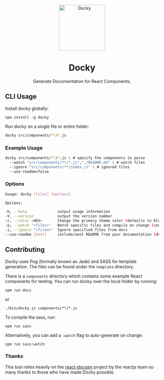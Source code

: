 <p align="center">
  <img src="https://github.com/markmur/docky/raw/master/docs/images/docky.png?raw=true" width="150" alt="Docky" />
</p>

<h1 align="center">
  Docky
</h1>
<p align="center">
  Generate Documentation for React Components.
</p>

## CLI Usage

Install docky globally:

```shell
npm install -g docky
```

Run docky on a single file or entire folder:

```bash
docky src/components/**/*.js
```

### Example Usage

```bash
docky src/components/**/*.js \ # specify the components to parse
  --watch "src/components/**/*.js","./README.md" \ # watch files
  --ignore "src/components/**/index.js" \ # ignored files
  --use-readme=false
```

### Options

```bash
Usage: docky [files] [options]

Options:

-h, --help              output usage information
-V, --version           output the version number
-c, --color <HEX>       Change the primary theme color (defaults to blue)
-w, --watch "<files>"   Watch specific files and compile on change (comma separate directories/files to watch multiple)
-i, --ignore "<files>"  Ignore specified files from docs
--use-readme [bool]     include/omit README from your documentation (defaults to true)


```

## Contributing

Docky uses Pug (formally known as Jade) and SASS for template generation. The files can be found under the `template` directory.

There is a `components` directory which contains some example React components for testing. You can run docky over the local folder by running:

```shell
npm run docs
```

or

```shell
./bin/docky.js components/**/*.js
```

To compile the sass, run:
```shell
npm run sass
```

Alternatively, you can add a `:watch` flag to auto-generate on change:

```shell
npm run sass:watch
```

### Thanks

This tool relies heavily on the [react-docgen](https://github.com/reactjs/react-docgen) project by the reactjs team so many thanks to those who have made Docky possible.
